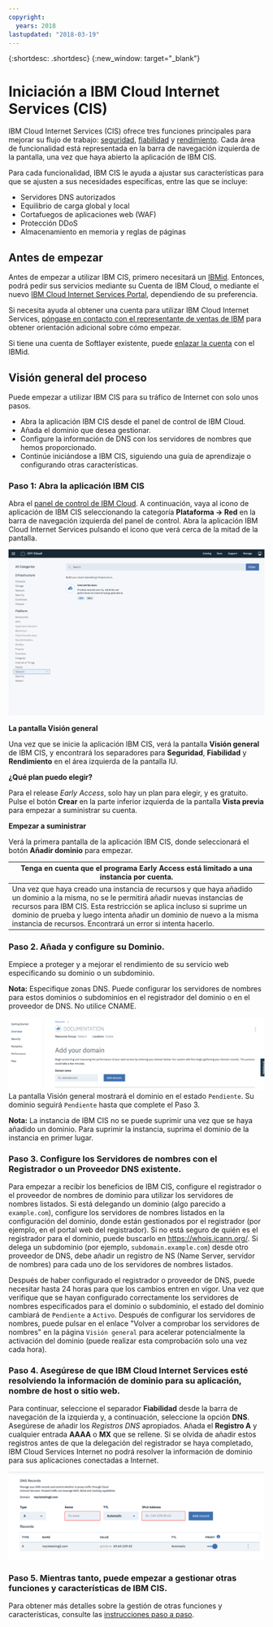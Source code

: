 ```yaml
---
copyright:
  years: 2018
lastupdated: "2018-03-19"
---
```


{:shortdesc: .shortdesc}
{:new_window: target="_blank"}

# Iniciación a IBM Cloud Internet Services (CIS)

IBM Cloud Internet Services (CIS) ofrece tres funciones principales para mejorar su flujo de trabajo: [seguridad](/docs/infrastructure/cis/managing-for-security.html), [fiabilidad](/docs/infrastructure/cis/managing-for-reliability.html) y [rendimiento](/docs/infrastructure/cis/managing-for-performance.html). Cada área de funcionalidad está representada en la barra de navegación izquierda de la pantalla, una vez que haya abierto la aplicación de IBM CIS.

Para cada funcionalidad, IBM CIS le ayuda a ajustar sus características para que se ajusten a sus necesidades específicas, entre las que se incluye:

 * Servidores DNS autorizados
 * Equilibrio de carga global y local
 * Cortafuegos de aplicaciones web (WAF)
 * Protección DDoS
 * Almacenamiento en memoria y reglas de páginas



## Antes de empezar
Antes de empezar a utilizar IBM CIS, primero necesitará un [IBMid](https://www.ibm.com/account/us-en/signup/register.html). Entonces, podrá pedir sus servicios mediante su Cuenta de IBM Cloud, o mediante el nuevo [IBM Cloud Internet Services Portal](https://console.bluemix.net/catalog/services/internet-services), dependiendo de su preferencia.

Si necesita ayuda al obtener una cuenta para utilizar IBM Cloud Internet Services, [póngase en contacto con el representante de ventas de IBM](https://www.ibm.com/cloud-computing/bluemix/contact-us) para obtener orientación adicional sobre cómo empezar.

Si tiene una cuenta de Softlayer existente, puede [enlazar la cuenta](https://console.bluemix.net/docs/account/softlayerlink.html#unifyingaccounts) con el IBMid. 

## Visión general del proceso

Puede empezar a utilizar IBM CIS para su tráfico de Internet con solo unos pasos.

 * Abra la aplicación IBM CIS desde el panel de control de IBM Cloud.
 * Añada el dominio que desea gestionar.
 * Configure la información de DNS con los servidores de nombres que hemos proporcionado.
 * Continúe iniciándose a IBM CIS, siguiendo una guía de aprendizaje o configurando otras características.

### Paso 1: Abra la aplicación IBM CIS

Abra el [panel de control de IBM Cloud](https://console.bluemix.net/catalog/). A continuación, vaya al icono de aplicación de IBM CIS seleccionando la categoría **Plataforma -> Red** en la barra de navegación izquierda del panel de control. Abra la aplicación IBM Cloud Internet Services pulsando el icono que verá cerca de la mitad de la pantalla. 

![Catálogo](images/catalog-cis-tile.png)

**La pantalla Visión general**

Una vez que se inicie la aplicación IBM CIS, verá la pantalla **Visión general** de IBM CIS, y encontrará los separadores para **Seguridad**, **Fiabilidad** y **Rendimiento** en el área izquierda de la pantalla IU.

**¿Qué plan puedo elegir?**

Para el release _Early Access_, solo hay un plan para elegir, y es gratuito. Pulse el botón **Crear** en la parte inferior izquierda de la pantalla **Vista previa** para empezar a suministrar su cuenta.

**Empezar a suministrar**

Verá la primera pantalla de la aplicación IBM CIS, donde seleccionará el botón **Añadir dominio** para empezar.

|**Tenga en cuenta que el programa Early Access está limitado a una instancia por cuenta.** |
|-------------------------------------------------------------------|
| Una vez que haya creado una instancia de recursos y que haya añadido un dominio a la misma, no se le permitirá añadir nuevas instancias de recursos para IBM CIS. Esta restricción se aplica incluso si suprime un dominio de prueba y luego intenta añadir un dominio de nuevo a la misma instancia de recursos. Encontrará un error si intenta hacerlo.|

### Paso 2. Añada y configure su Dominio.

Empiece a proteger y a mejorar el rendimiento de su servicio web especificando su dominio o un subdominio.

**Nota:** Especifique zonas DNS. Puede configurar los servidores de nombres para estos dominios o subdominios en el registrador del dominio o en el proveedor de DNS. No utilice CNAME.

![Cómo empezar](images/overview-add-domain.png)
La pantalla Visión general mostrará el dominio en el estado `Pendiente`. Su dominio seguirá `Pendiente` hasta que complete el Paso 3.

**Nota:** La instancia de IBM CIS no se puede suprimir una vez que se haya añadido un dominio. Para suprimir la instancia, suprima el dominio de la instancia en primer lugar.

### Paso 3. Configure los Servidores de nombres con el Registrador o un Proveedor DNS existente.

Para empezar a recibir los beneficios de IBM CIS, configure el registrador o el proveedor de nombres de dominio para utilizar los servidores de nombres listados. Si está delegando un dominio (algo parecido a `example.com`), configure los servidores de nombres listados en la configuración del dominio, donde están gestionados por el registrador (por ejemplo, en el portal web del registrador). Si no está seguro de quién es el registrador para el dominio, puede buscarlo en https://whois.icann.org/. Si delega un subdominio (por ejemplo, `subdomain.example.com`) desde otro proveedor de DNS, debe añadir un registro de NS (Name Server, servidor de nombres) para cada uno de los servidores de nombres listados.

Después de haber configurado el registrador o proveedor de DNS, puede necesitar hasta 24 horas para que los cambios entren en vigor. Una vez que verifique que se hayan configurado correctamente los servidores de nombres especificados para el dominio o subdominio, el estado del dominio cambiará de `Pendiente` a `Activo`. Después de configurar los servidores de nombres, puede pulsar en el enlace "Volver a comprobar los servidores de nombres" en la página `Visión general` para acelerar potencialmente la activación del dominio (puede realizar esta comprobación solo una vez cada hora).

### Paso 4. Asegúrese de que IBM Cloud Internet Services esté resolviendo la información de dominio para su aplicación, nombre de host o sitio web.

Para continuar, seleccione el separador **Fiabilidad** desde la barra de navegación de la izquierda y, a continuación, seleccione la opción **DNS**. Asegúrese de añadir los _Registros DNS_ apropiados. Añada el **Registro A** y cualquier entrada **AAAA** o **MX** que se rellene. Si se olvida de añadir estos registros antes de que la delegación del registrador se haya completado, IBM Cloud Services Internet no podrá resolver la información de dominio para sus aplicaciones conectadas a Internet.  

![Cómo empezar](images/dns-records.png)

### Paso 5. Mientras tanto, puede empezar a gestionar otras funciones y características de IBM CIS.

Para obtener más detalles sobre la gestión de otras funciones y características, consulte las [instrucciones paso a paso](/docs/infrastructure/cis/how-to.html).
